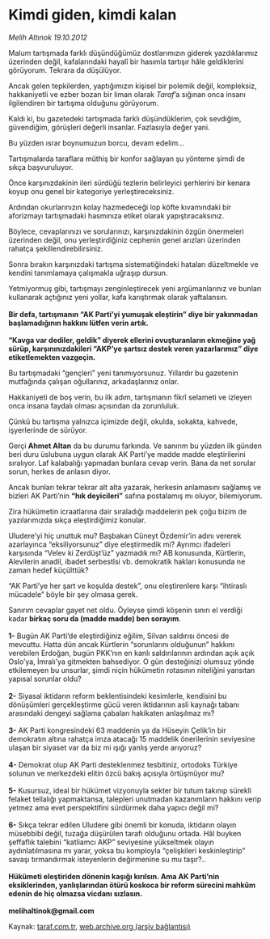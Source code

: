 # Kimdi giden, kimdi kalan

*Melih Altınok 19.10.2012*

<div class="yazi"><p>Malum tartışmada farklı düşündüğümüz dostlarımızın giderek yazdıklarımız üzerinden değil, kafalarındaki hayalî bir hasımla tartışır hâle geldiklerini görüyorum. Tekrara da düşülüyor.</p>
<p>Ancak gelen tepkilerden, yaptığımızın kişisel bir polemik değil, kompleksiz, hakkaniyetli ve ezber bozan bir liman olarak <i>Taraf</i>’a sığınan onca insanı ilgilendiren bir tartışma olduğunu görüyorum. </p>
<p>Kaldı ki, bu gazetedeki tartışmada farklı düşündüklerim, çok sevdiğim, güvendiğim, görüşleri değerli insanlar. Fazlasıyla değer yani.</p>
<p>Bu yüzden ısrar boynumuzun borcu, devam edelim...</p>
<p>Tartışmalarda taraflara müthiş bir konfor sağlayan şu yönteme şimdi de sıkça başvuruluyor.</p>
<p>Önce karşınızdakinin ileri sürdüğü tezlerin belirleyici şerhlerini bir kenara koyup onu genel bir kategoriye yerleştireceksiniz.</p>
<p>Ardından okurlarınızın kolay hazmedeceği lop köfte kıvamındaki bir aforizmayı tartışmadaki hasmınıza etiket olarak yapıştıracaksınız.</p>
<p>Böylece, cevaplarınızı ve sorularınızı, karşınızdakinin özgün önermeleri üzerinden değil, onu yerleştirdiğiniz cephenin genel arızları üzerinden rahatça şekillendirebilirsiniz.</p>
<p>Sonra bırakın karşınızdaki tartışma sistematiğindeki hataları düzeltmekle ve kendini tanımlamaya çalışmakla uğraşıp dursun.</p>
<p>Yetmiyormuş gibi, tartışmayı zenginleştirecek yeni argümanlarınız ve bunları kullanarak açtığınız yeni yollar, kafa karıştırmak olarak yaftalansın.<br/><br/><b>Bir defa, tartışmanın “AK Parti’yi yumuşak eleştirin” diye bir yakınmadan başlamadığının hakkını lütfen verin artık.<br/><br/></b><b>“Kavga var dediler, geldik” diyerek ellerini ovuşturanların ekmeğine yağ sürüp, karşınınızdakileri “AKP’ye şartsız destek veren yazarlarımız” diye etiketlemekten vazgeçin.</b></p>
<p>Bu tartışmadaki “gençleri” yeni tanımıyorsunuz. Yıllardır bu gazetenin mutfağında çalışan oğullarınız, arkadaşlarınız onlar.</p>
<p>Hakkaniyeti de boş verin, bu ilk adım, tartışmanın fikrî selameti ve izleyen onca insana faydalı olması açısından da zorunluluk.</p>
<p>Çünkü bu tartışma yalnızca içimizde değil, okulda, sokakta, kahvede, işyerlerinde de sürüyor.</p>
<p>Gerçi <b>Ahmet Altan</b> da bu durumu farkında. Ve sanırım bu yüzden ilk günden beri duru üslubuna uygun olarak AK Parti’ye madde madde eleştirilerini sıralıyor. Laf kalabalığı yapmadan bunlara cevap verin. Bana da net sorular sorun, herkes de anlasın diyor.</p>
<p>Ancak bunları tekrar tekrar alt alta yazarak, herkesin anlamasını sağlamış ve bizleri AK Parti’nin <b>“hık deyicileri”</b> safına postalamış mı oluyor, bilemiyorum.</p>
<p>Zira hükümetin icraatlarına dair sıraladığı maddelerin pek çoğu bizim de yazılarımızda sıkça eleştirdiğimiz konular.</p>
<p>Uludere’yi hiç unuttuk mu? Başbakan Cüneyt Özdemir’in adını vererek azarlayınca “eksiliyorsunuz” diye eleştirmedik mi? Ayrımcı ifadeleri karşısında “Velev ki Zerdüşt’üz” yazmadık mı? AB konusunda, Kürtlerin, Alevilerin anadil, ibadet serbestîsi vb. demokratik hakları konusunda ne zaman hedef küçülttük?</p>
<p>“AK Parti’ye her şart ve koşulda destek”, onu eleştirenlere karşı “ihtiraslı mücadele” böyle bir şey olmasa gerek.</p>
<p>Sanırım cevaplar gayet net oldu. Öyleyse şimdi köşenin sınırı el verdiği kadar <b>birkaç soru da (madde madde) ben sorayım</b>.<br/><br/><b>1-</b> Bugün AK Parti’de eleştirdiğiniz eğilim, Silvan saldırısı öncesi de mevcuttu. Hatta dün ancak Kürtlerin “sorunlarını olduğunun” hakkını verebilen Erdoğan, bugün PKK’nın en kanlı saldırılarının ardından açık açık Oslo’ya, İmralı’ya gitmekten bahsediyor. O gün desteğinizi olumsuz yönde etkilemeyen bu unsurlar, şimdi niçin hükümetin rotasının niteliğini yansıtan yapısal sorunlar oldu?<br/><br/><b>2-</b> Siyasal iktidarın reform beklentisindeki kesimlerle, kendisini bu dönüşümleri gerçekleştirme gücü veren iktidarının asli kaynağı tabanı arasındaki dengeyi sağlama çabaları hakikaten anlaşılmaz mı?<br/><br/><b>3-</b> AK Parti kongresindeki 63 maddenin ya da Hüseyin Çelik’in bir demokratın altına rahatça imza atacağı 15 maddelik önerilerinin seviyesine ulaşan bir siyaset var da biz mi ışığı yanlış yerde arıyoruz?<br/><br/><b>4-</b> Demokrat olup AK Parti desteklenmez tesbitiniz, ortodoks Türkiye solunun ve merkezdeki elitin özcü bakış açısıyla örtüşmüyor mu?<br/><br/><b>5-</b> Kusursuz, ideal bir hükümet vizyonuyla sekter bir tutum takınıp sürekli felaket tellalığı yapmaktansa, talepleri unutmadan kazanımların hakkını verip yetmez ama evet perspektifini sürdürmek daha yapıcı değil mi? <br/><br/><b>6-</b> Sıkça tekrar edilen Uludere gibi önemli bir konuda, iktidarın olayın müsebbibi değil, tuzağa düşürülen tarafı olduğunu ortada. Hâl buyken şeffaflık talebini “katliamcı AKP” seviyesine yükseltmek olayın aydınlatılmasına mı yarar, yoksa bu komployla “çelişkileri keskinleştirip” savaşı tırmandırmak isteyenlerin değirmenine su mu taşır?..<br/><br/><b>Hükümeti eleştiriden dönenin kaşığı kırılsın. Ama AK Parti’nin eksiklerinden, yanlışlarından ötürü koskoca bir reform sürecini mahkûm edenin de hiç olmazsa vicdanı sızlasın.<br/><br/></b><b>melihaltinok@gmail.com</b></p>
</div>

Kaynak: [taraf.com.tr](http://www.taraf.com.tr/melih-altinok/makale-kimdi-giden-kimdi-kalan.htm), [web.archive.org (arşiv bağlantısı)](http://web.archive.org/web/20131115025307/http://www.taraf.com.tr/melih-altinok/makale-kimdi-giden-kimdi-kalan.htm)

